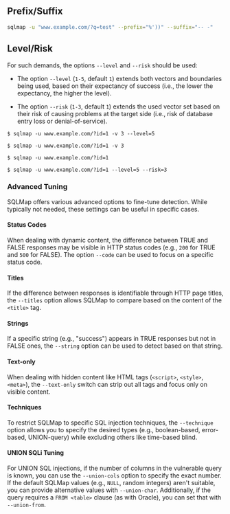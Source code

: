 ## Prefix/Suffix
```bash
sqlmap -u "www.example.com/?q=test" --prefix="%'))" --suffix="-- -"
```

## Level/Risk
For such demands, the options `--level` and `--risk` should be used:

- The option `--level` (`1-5`, default `1`) extends both vectors and boundaries being used, based on their expectancy of success (i.e., the lower the expectancy, the higher the level).
    
- The option `--risk` (`1-3`, default `1`) extends the used vector set based on their risk of causing problems at the target side (i.e., risk of database entry loss or denial-of-service).

```shell-session
$ sqlmap -u www.example.com/?id=1 -v 3 --level=5
```
```shell-session
$ sqlmap -u www.example.com/?id=1 -v 3
```
```shell-session
$ sqlmap -u www.example.com/?id=1
```
```shell-session
$ sqlmap -u www.example.com/?id=1 --level=5 --risk=3
```

### Advanced Tuning

SQLMap offers various advanced options to fine-tune detection. While typically not needed, these settings can be useful in specific cases.

#### Status Codes
When dealing with dynamic content, the difference between TRUE and FALSE responses may be visible in HTTP status codes (e.g., `200` for TRUE and `500` for FALSE). The option `--code` can be used to focus on a specific status code.

#### Titles
If the difference between responses is identifiable through HTTP page titles, the `--titles` option allows SQLMap to compare based on the content of the `<title>` tag.

#### Strings
If a specific string (e.g., "success") appears in TRUE responses but not in FALSE ones, the `--string` option can be used to detect based on that string.

#### Text-only
When dealing with hidden content like HTML tags (`<script>`, `<style>`, `<meta>`), the `--text-only` switch can strip out all tags and focus only on visible content.

#### Techniques
To restrict SQLMap to specific SQL injection techniques, the `--technique` option allows you to specify the desired types (e.g., boolean-based, error-based, UNION-query) while excluding others like time-based blind.

#### UNION SQLi Tuning
For UNION SQL injections, if the number of columns in the vulnerable query is known, you can use the `--union-cols` option to specify the exact number. If the default SQLMap values (e.g., `NULL`, random integers) aren't suitable, you can provide alternative values with `--union-char`. Additionally, if the query requires a `FROM <table>` clause (as with Oracle), you can set that with `--union-from`.
